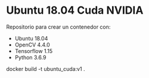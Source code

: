 # Ubuntu 18.04 Cuda NVIDIA

Repositorio para crear un contenedor con:

* Ubuntu 18.04
* OpenCV 4.4.0
* Tensorflow 1.15
* Python 3.6.9


docker build -t ubuntu_cuda:v1 .